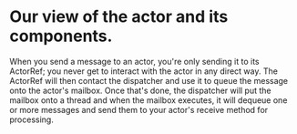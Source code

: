 # Our view of the actor and its components.
When you send a message to an actor, you're only sending it to its ActorRef; you never get to interact with the actor in any direct way.
The ActorRef will then contact the dispatcher and use it to queue the message onto the actor's mailbox.
Once that's done, the dispatcher will put the mailbox onto a thread and when the mailbox executes, it will dequeue one or more messages and send them to your actor's receive method for processing.